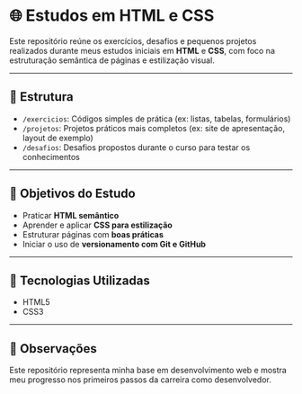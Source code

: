# 🌐 Estudos em HTML e CSS

Este repositório reúne os exercícios, desafios e pequenos projetos realizados durante meus estudos iniciais em **HTML** e **CSS**, com foco na estruturação semântica de páginas e estilização visual.

---

## 📁 Estrutura

- `/exercicios`: Códigos simples de prática (ex: listas, tabelas, formulários)
- `/projetos`: Projetos práticos mais completos (ex: site de apresentação, layout de exemplo)
- `/desafios`: Desafios propostos durante o curso para testar os conhecimentos

---

## 🎯 Objetivos do Estudo

- Praticar **HTML semântico**
- Aprender e aplicar **CSS para estilização**
- Estruturar páginas com **boas práticas**
- Iniciar o uso de **versionamento com Git e GitHub**

---

## 🚀 Tecnologias Utilizadas

- HTML5
- CSS3

---

## 📝 Observações

Este repositório representa minha base em desenvolvimento web e mostra meu progresso nos primeiros passos da carreira como desenvolvedor.
